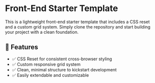 # Front-End Starter Template

This is a lightweight front-end starter template that includes a CSS reset and a custom grid system. Simply clone the repository and start building your project with a clean foundation.

## 🚀 Features

- ✅ CSS Reset for consistent cross-browser styling
- ✅ Custom responsive grid system
- ✅ Clean, minimal structure to kickstart development
- ✅ Easily extendable and customizable
